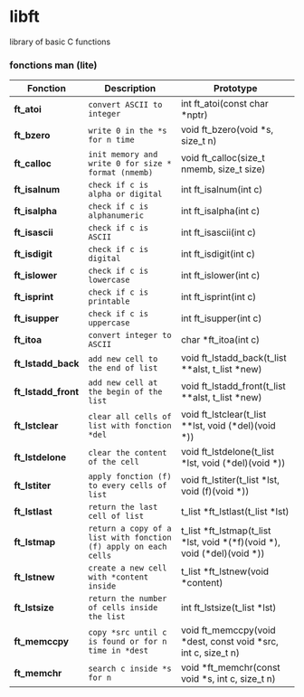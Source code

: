 # libft
library of basic C functions

### fonctions man (lite)
| Fonction | Description | Prototype |
| --- | --- | --- |
| **ft_atoi** | `convert ASCII to integer` | int ft_atoi(const char *nptr) |
| **ft_bzero** | `write 0 in the *s for n time` | void ft_bzero(void *s, size_t n) |
| **ft_calloc** | `init memory and write 0 for size * format (nmemb)` | void ft_calloc(size_t nmemb, size_t size) |
| **ft_isalnum** | `check if c is alpha or digital` | int ft_isalnum(int c) |
| **ft_isalpha** | `check if c is alphanumeric` | int ft_isalpha(int c) |
| **ft_isascii** | `check if c is ASCII` | int ft_isascii(int c) |
| **ft_isdigit** | `check if c is digital` | int ft_isdigit(int c) |
| **ft_islower** | `check if c is lowercase` | int ft_islower(int c) |
| **ft_isprint** | `check if c is printable` | int ft_isprint(int c) |
| **ft_isupper** | `check if c is uppercase` | int ft_isupper(int c) |
| **ft_itoa** | `convert integer to ASCII` | char *ft_itoa(int c) |
| **ft_lstadd_back** | `add new cell to the end of list` | void ft_lstadd_back(t_list **alst, t_list *new) |
| **ft_lstadd_front** | `add new cell at the begin of the list` | void ft_lstadd_front(t_list **alst, t_list *new) |
| **ft_lstclear** | `clear all cells of list with fonction *del` | void ft_lstclear(t_list **lst, void (*del)(void *)) |
| **ft_lstdelone** | `clear the content of the cell` | void ft_lstdelone(t_list *lst, void (*del)(void *)) |
| **ft_lstiter** | `apply fonction (f) to every cells of list` | void ft_lstiter(t_list *lst, void (f)(void *)) |
| **ft_lstlast** | `return the last cell of list` | t_list *ft_lstlast(t_list *lst) |
| **ft_lstmap** | `return a copy of a list with fonction (f) apply on each cells` | t_list *ft_lstmap(t_list *lst, void *(*f)(void *), void (*del)(void *)) |
| **ft_lstnew** | `create a new cell with *content inside` | t_list *ft_lstnew(void *content) |
| **ft_lstsize** | `return the number of cells inside the list` | int ft_lstsize(t_list *lst) |
| **ft_memccpy** | `copy *src until c is found or for n time in *dest ` | void ft_memccpy(void *dest, const void *src, int c, size_t n) |
| **ft_memchr** | `search c inside *s for n` | void *ft_memchr(const void *s, int c, size_t n) |

